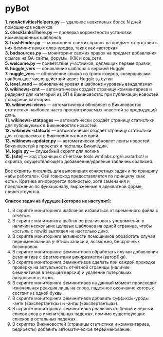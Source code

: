 # pyBot
**1. nonActivitiesHelpers.py** — удаление неактивных более N дней помощников новичков<br>
**2. checkLinksThere.py** — проверка корректности установки номинационных шаблонов<br>
**3. trashFinder.py** — мониторинг свежих правок на предмет отсутствия в них феминитивных слов-уродов, таких как «авторка»<br>
**3. badsources.py** — мониторинг свежих правок на предмет добавления ссылок на QA-сайты, форумы, ЖЖ и соц.сети.<br>
**5. welcome.py** — приветствие участников, делающих первые правки<br>
**6. huggle_vers** — обновление шаблона с версией Huggle<br>
**7. huggle_vers** — обновление списка из троих юзеров, совершившим наибольшее число действий через Huggle за сутки<br>
**8. level_vand** — обновление уровня в шаблоне «уровень вандализма»<br>
**9. wikinews-cmt** — автоматически создаёт страницу комментариев и редирект для категорий из ОП в Викиновостях при публикации новостей / создании категорий.<br>
**10. wikinews-views** — автоматически обновляет в Викиновостях статистику наиболее часто просматриваемых новостей за предыдущий день.<br>
**11. wikinews-statpages** — автоматически создаёт страницу статистики для публикуемых в Викиновостях новостей.<br>
**12. wikinews-statcats** — автоматически создаёт страницу статистики для создаваемых в Викиновостях категорий.<br>
**13. wikinews-updater.py** — автоматически обновлет ленты новостей Викиновостей в проектах и порталах Википедии.<br>
**14. login.py** — служебный скрипт для логина<br>
**15. [site]** — код страницы с отчётами tools.wmflabs.org/iluvatarbot/ и скрипта, осуществляющего добавление/удаление табличных записей.

Все скрипты писались для выполнения конкретных задач и по принципу «абы работало».
Сей говнокод предоставляется по принципу «как есть». Критика игнорируется полностью, хотя замечания
и предложения по функционалу, выраженные в адекватной форме, приветствуются.

**Список задач на будущее [которое не наступит]:**
1. В скрипте мониторинга шаблонов избавиться от временного файла с отчётом.
2. В скрипте мониторинга шаблонов реализовать уведомление о наличии нескольких целевых шаблонов
на одной странице, чтобы костыль с nowiki выглядел не настолько дико.
3. В скрипте мониторинга активности помощников обработать случаи переименованной учётной записи и, возможно,
бессрочных блокировок.
4. В скрипте мониторинга феминитивов обработать случаи добавления феминитива с фрагментами викиразметки (автор]]ка).
5. В скрипте мониторинга феминитивов сделать при каждой проходке проверку на актуальность отчётной страницы (наличие
феминитивов в текущей версии) и удаление потерявших актуальность строк.
6. В скрипте мониторинга феминитивов на данный момент происходит изначальная реакция лишь на слова, падежное окончание которых состоит из одной буквы.
7. В скрипте мониторинга феминитивов добавить суффиксы-уроды -антк («экспертантка») и -антш («экспертантша»).
8. В скрипте мониторинга феминитивов реализовать белый и чёрный список слов в именительных падежах, помимо существующих списков в остальных падежах.
9. В скриптах Викиновостей (страницы статистики и комментариев, редиректы) добавить автоматическое переименование.
